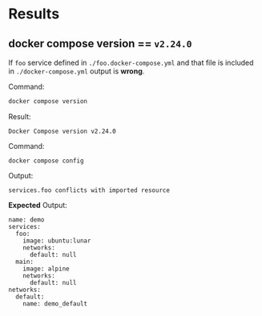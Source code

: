 # Results

## docker compose version == `v2.24.0`

If `foo` service defined in `./foo.docker-compose.yml` and that file is included in `./docker-compose.yml` output is **wrong**.

Command:

```bash
docker compose version
```

Result:

```
Docker Compose version v2.24.0
```

Command:

```
docker compose config
```

Output:

```
services.foo conflicts with imported resource
```

**Expected** Output:

```
name: demo
services:
  foo:
    image: ubuntu:lunar
    networks:
      default: null
  main:
    image: alpine
    networks:
      default: null
networks:
  default:
    name: demo_default
```
